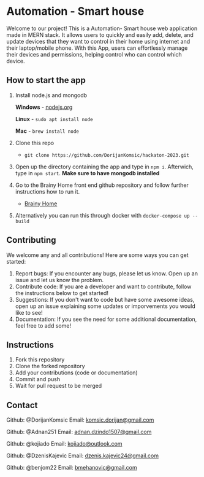 
# Automation - Smart house

Welcome to our project! This is a Automation- Smart house web application made in MERN stack. It allows users to quickly and easily add, delete, and update devices that they want to control in their home using internet and their laptop/mobile phone. With this App, users can effortlessly manage their devices and permissions, helping control who can control which device.




## How to start the app

 1. Install node.js and mongodb
    
    **Windows**
        - [nodejs.org](https://nodejs.org/en/download)

    **Linux**
        - `sudo apt install node`
    
    **Mac**
        - `brew install node`

 2. Clone this repo
    - `git clone https://github.com/DorijanKomsic/hackaton-2023.git`
 
 3. Open up the directory containing the app and type in `npm i`. Afterwich, type in `npm start`.
    **Make sure to have mongodb installed**
 
 4. Go to the Brainy Home front end github repository and follow further instructions how to run it.
    - [Brainy Home](https://github.com/DzenisKajevic/hackaton-2023-fe)

 5. Alternatively you can run this through docker with `docker-compose up --build`

## Contributing

We welcome any and all contributions! Here are some ways you can get started:

 1. Report bugs: If you encounter any bugs, please let us know.    Open up an issue and let us know the problem.
 2. Contribute code: If you are a developer and want to contribute, follow the instructions below to get started!
 3. Suggestions: If you don't want to code but have some awesome ideas, open up an issue explaining some updates or imporvements you would like to see!
 4. Documentation: If you see the need for some additional documentation, feel free to add some!

## Instructions

1. Fork this repository
2. Clone the forked repository
3. Add your contributions (code or documentation)
4. Commit and push
5. Wait for pull request to be merged
## Contact

Github: @DorijanKomsic
Email: komsic.dorijan@gmail.com

Github: @Adnan251
Email: adnan.dzindo1507@gmail.com

Github: @kojiado
Email: kojiado@outlook.com

Github: @DzenisKajevic
Email: dzenis.kajevic24@gmail.com

Github: @benjom22
Email: bmehanovic@gmail.com